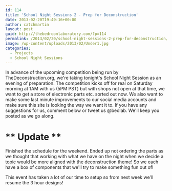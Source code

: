 ```yaml
---
id: 114
title: 'School Night Sessions 2 - Prep for Deconstruction'
date: 2013-02-20T19:49:16+00:00
author: catchmartin
layout: post
guid: http://thebedroomlaboratory.com/?p=114
permalink: /2013/02/20/school-night-sessions-2-prep-for-deconstruction/
image: /wp-content/uploads/2013/02/Under1.jpg
categories:
  - Projects
  - School Night Sessions
---
```

In advance of the upcoming competition being run by TheDeconstruction.org, we're taking tonight's School Night Session as an evening of preparation. The competition kicks off for real on Saturday morning at 1AM with us (5PM PST) but with shops not open at that time, we want to get a store of electronic parts etc. sorted out now. We also want to make some last minute improvements to our social media accounts and make sure this site is looking the way we want it to. If you have any suggestions for us, comment below or tweet us @bedlab. We'll keep you posted as we go along.

# ** Update **

Finished the schedule for the weekend. Ended up not ordering the parts as we thought that working with what we have on the night when we decide a topic would be more aligned with the deconstruction theme! So we each have a box of components that we'll try to make something fun out of!

This event has taken a lot of our time to setup so from next week we'll resume the 3 hour designs!